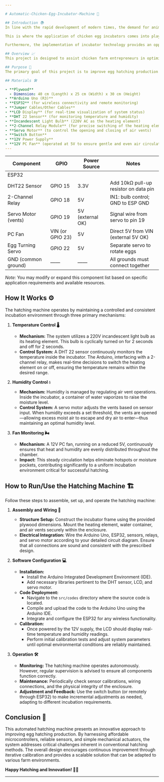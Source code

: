 ```yaml
---

# Automatic-Chicken-Egg-Incubator-Machine 🐣

## Introduction 📚  
In line with the rapid development of modern times, the demand for animal protein among the population has significantly increased. Population growth and modernization have driven the need for more efficient and innovative production methods. However, conventional methods of hatching chicken eggs are still widely used, despite their relatively low success rate. This condition has sparked the search for alternative solutions to improve overall efficiency in the hatching process.

This is where the application of chicken egg incubators comes into play as an innovative option. These machines are designed to carry out the hatching process without direct involvement from the hen, enabling automated and integrated monitoring and control. Such technological approaches are expected not only to increase the number of successfully hatched eggs but also to extend the harvest period, positively impacting productivity and production efficiency.

Furthermore, the implementation of incubator technology provides an opportunity for critical evaluation of traditional hatching systems. By adopting the latest technologies, various challenges that have hindered the optimization of the hatching process, such as initial investment costs and system maintenance, can be addressed. In-depth academic discourse on this innovation also opens avenues for further research on automation mechanisms in farming, allowing the continuous adaptation of such technologies to meet the needs of the industry and society at large.

## Overview 📈  
This project is designed to assist chicken farm entrepreneurs in optimizing the egg-hatching process. By automating key parameters such as temperature and humidity, the hatching machine aims to boost the number of successfully hatched eggs. In doing so, it offers a pathway to stabilize the egg market prices through enhanced production efficiency.

## Purpose 🎯  
The primary goal of this project is to improve egg hatching production by introducing an intelligent, automated incubation system. Leveraging modern microcontrollers and sensor technology, the device monitors and regulates environmental conditions within the incubator. This refinement not only increases the egg quantity—thereby addressing supply issues—but also contributes to the overall stabilization of market prices for eggs.

## Materials 🛠️  

- **Plywood**    
  - Dimension: 40 cm (Length) x 25 cm (Width) x 30 cm (Height)  
- **Arduino Uno (R3)**  
- **ESP32** (for wireless connectivity and remote monitoring)  
- **Jumper Cables/Other Cables**  
- **LCD Display** (for real-time visualization of system status)  
- **DHT 22 Sensor** (for monitoring temperature and humidity)  
- **Incandescent Light Bulb** (220V AC as the heating element)  
- **2-Channel Relay Module** (for precise switching of the heating element)  
- **Servo Motor** (to control the opening and closing of air vents)  
- **Switch Button**  
- **12V Power Supply**  
- **12V PC Fan** (operated at 5V to ensure gentle and even air circulation)
---
```

| Component            | GPIO       | Power Source        | Notes                                                    |
|----------------------|------------|---------------------|----------------------------------------------------------|
| ESP32                |            |                     |                                                          |
| DHT22 Sensor         | GPIO 15    | 3.3V                | Add 10kΩ pull-up resistor on data pin                    |
| 2-Channel Relay      | GPIO 18    | 5V                  | IN1: bulb control; GND to ESP GND                       |
| Servo Motor (vents)  | GPIO 19    | 5V (external OK)    | Signal wire from servo to pin 19                          |
| PC Fan               | VIN (or GPIO 23) | 5V                  | Direct 5V from VIN (external 5V OK)                    |
| Egg Turning Servo    | GPIO 22    | 5V                  | Separate servo to rotate eggs                            |
| GND (common ground)  | ——         | ——                  | All grounds must connect together                        |

*Note:* You may modify or expand this component list based on specific application requirements and available resources.

## How It Works ⚙️  

The hatching machine operates by maintaining a controlled and consistent incubation environment through three primary mechanisms:

1. **Temperature Control 🌡️**  
   - **Mechanism:** The system utilizes a 220V incandescent light bulb as its heating element. This bulb is cyclically turned on for 2 seconds and off for 2 seconds.  
   - **Control System:** A DHT 22 sensor continuously monitors the temperature inside the incubator. The Arduino, interfacing with a 2-channel relay, makes real-time decisions to switch the heating element on or off, ensuring the temperature remains within the desired range.

2. **Humidity Control 💧**  
   - **Mechanism:** Humidity is managed by regulating air vent operations. Inside the incubator, a container of water vaporizes to raise the moisture level.  
   - **Control System:** A servo motor adjusts the vents based on sensor input. When humidity exceeds a set threshold, the vents are opened—allowing excess moist air to escape and dry air to enter—thus maintaining an optimal humidity level.

3. **Fan Monitoring 🌬️**  
   - **Mechanism:** A 12V PC fan, running on a reduced 5V, continuously ensures that heat and humidity are evenly distributed throughout the chamber.  
   - **Impact:** This steady circulation helps eliminate hotspots or moisture pockets, contributing significantly to a uniform incubation environment critical for successful hatching.

## How to Run/Use the Hatching Machine 🏗️  

Follow these steps to assemble, set up, and operate the hatching machine:

1. **Assembly and Wiring 🔧**  
   - **Structure Setup:** Construct the incubator frame using the provided plywood dimensions. Mount the heating element, water container, and air vents securely within the enclosure.  
   - **Electrical Integration:** Wire the Arduino Uno, ESP32, sensors, relays, and servo motor according to your detailed circuit diagram. Ensure that all connections are sound and consistent with the prescribed design.

2. **Software Configuration 💻**  
   - **Installation:**  
     - Install the Arduino Integrated Development Environment (IDE).  
     - Add necessary libraries pertinent to the DHT sensor, LCD, and servo motor.  
   - **Code Deployment:**  
     - Navigate to the `src/codes` directory where the source code is located.  
     - Compile and upload the code to the Arduino Uno using the Arduino IDE.  
     - Integrate and configure the ESP32 for any wireless functionality.  
   - **Calibration:**  
     - Once powered by the 12V supply, the LCD should display real-time temperature and humidity readings.  
     - Perform initial calibration tests and adjust system parameters until optimal environmental conditions are reliably maintained.

3. **Operation 🛠️**  
   - **Monitoring:** The hatching machine operates autonomously. However, regular supervision is advised to ensure all components function correctly.  
   - **Maintenance:** Periodically check sensor calibrations, wiring connections, and the physical integrity of the enclosure.  
   - **Adjustment and Feedback:** Use the switch button (or remotely through ESP32) to make incremental adjustments as needed, adapting to different incubation requirements.

## Conclusion 📖  

This automated hatching machine presents an innovative approach to improving egg hatching production. By harnessing affordable microcontrollers, reliable sensors, and simple mechanical actuators, the system addresses critical challenges inherent in conventional hatching methods. The overall design encourages continuous improvement through iterative calibration and provides a scalable solution that can be adapted to various farm environments.

**Happy Hatching and Innovation! 🥚🐥**

---
